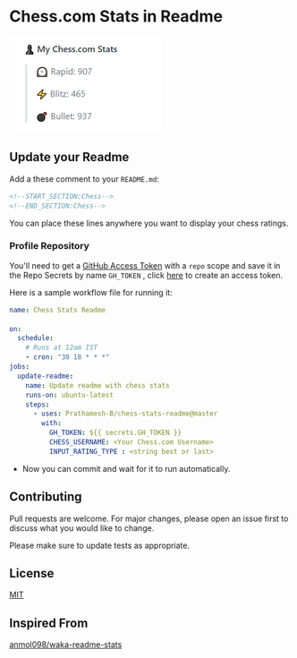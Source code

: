 # Chess.com Stats in Readme

![image](img/example.png "Example")

## Update your Readme

Add a these comment to your `README.md`:

```md
<!--START_SECTION:Chess-->
<!--END_SECTION:Chess-->
```

You can place these lines anywhere you want to display your chess ratings.

### Profile Repository

You'll need to get a [GitHub Access Token](https://docs.github.com/en/actions/configuring-and-managing-workflows/authenticating-with-the-github_token) with a `repo` scope and save it in the Repo Secrets by name `GH_TOKEN` , click [here](https://github.com/settings/tokens) to create an access token.

Here is a sample workflow file for running it:

```yml
name: Chess Stats Readme

on:
  schedule:
    # Runs at 12am IST
    - cron: "30 18 * * *"
jobs:
  update-readme:
    name: Update readme with chess stats
    runs-on: ubuntu-latest
    steps:
      - uses: Prathamesh-B/chess-stats-readme@master
        with:
          GH_TOKEN: ${{ secrets.GH_TOKEN }}
          CHESS_USERNAME: <Your Chess.com Username>
          INPUT_RATING_TYPE : <string best or last>
```

- Now you can commit and wait for it to run automatically.

## Contributing

Pull requests are welcome. For major changes, please open an issue first to discuss what you would like to change.

Please make sure to update tests as appropriate.

## License

[MIT](https://choosealicense.com/licenses/mit/)

## Inspired From

[anmol098/waka-readme-stats](https://github.com/anmol098/waka-readme-stats)
